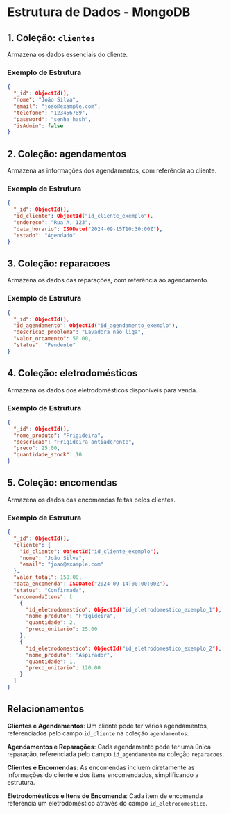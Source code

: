 # Estrutura de Dados - MongoDB

## 1. Coleção: `clientes`

Armazena os dados essenciais do cliente.

### Exemplo de Estrutura

```json
{
  "_id": ObjectId(),
  "nome": "João Silva",
  "email": "joao@example.com",
  "telefone": "123456789",
  "password": "senha_hash",
  "isAdmin": false
}
```

## 2. Coleção: agendamentos

Armazena as informações dos agendamentos, com referência ao cliente.

### Exemplo de Estrutura
```json
{
  "_id": ObjectId(),
  "id_cliente": ObjectId("id_cliente_exemplo"),
  "endereco": "Rua A, 123",
  "data_horario": ISODate("2024-09-15T10:30:00Z"),
  "estado": "Agendado"
}
```


## 3. Coleção: reparacoes

Armazena os dados das reparações, com referência ao agendamento.

### Exemplo de Estrutura
```json
{
  "_id": ObjectId(),
  "id_agendamento": ObjectId("id_agendamento_exemplo"),
  "descricao_problema": "Lavadora não liga",
  "valor_orcamento": 50.00,
  "status": "Pendente"
}
```

## 4. Coleção: eletrodomésticos

Armazena os dados dos eletrodomésticos disponíveis para venda.

### Exemplo de Estrutura
```json
{
  "_id": ObjectId(),
  "nome_produto": "Frigideira",
  "descricao": "Frigideira antiaderente",
  "preco": 25.00,
  "quantidade_stock": 10
}
```

## 5. Coleção: encomendas

Armazena os dados das encomendas feitas pelos clientes.

### Exemplo de Estrutura
```json
{
  "_id": ObjectId(),
  "cliente": {
    "id_cliente": ObjectId("id_cliente_exemplo"),
    "nome": "João Silva",
    "email": "joao@example.com"
  },
  "valor_total": 150.00,
  "data_encomenda": ISODate("2024-09-14T00:00:00Z"),
  "status": "Confirmada",
  "encomendaItens": [
    {
      "id_eletrodomestico": ObjectId("id_eletrodomestico_exemplo_1"),
      "nome_produto": "Frigideira",
      "quantidade": 2,
      "preco_unitario": 25.00
    },
    {
      "id_eletrodomestico": ObjectId("id_eletrodomestico_exemplo_2"),
      "nome_produto": "Aspirador",
      "quantidade": 1,
      "preco_unitario": 120.00
    }
  ]
}
```


## Relacionamentos
**Clientes e Agendamentos**: Um cliente pode ter vários agendamentos, referenciados pelo campo `id_cliente` na coleção `agendamentos`.  

**Agendamentos e Reparações**: Cada agendamento pode ter uma única reparação, referenciada pelo campo `id_agendamento` na coleção `reparacoes`.

**Clientes e Encomendas**: As encomendas incluem diretamente as informações do cliente e dos itens encomendados, simplificando a estrutura.

**Eletrodomésticos e Itens de Encomenda**: Cada item de encomenda referencia um eletrodoméstico através do campo `id_eletrodomestico`.


